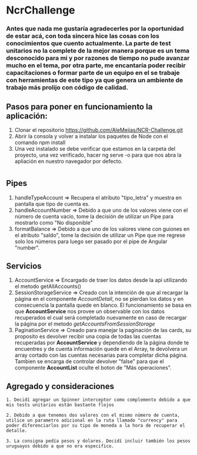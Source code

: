 # NcrChallenge

### Antes que nada me gustaría agradecerles por la oportunidad de estar acá, con toda sincera hice las cosas con los conocimientos que cuento actualmente. La parte de test unitarios no la complete de la mejor manera porque es un tema desconocido para mi y por razones de tiempo no pude avanzar mucho en el tema, por otra parte, me encantaría poder recibir capacitaciones o formar parte de un equipo en el se trabaje con herramientas de este tipo ya que genera un ambiente de trabajo más prolijo con código de calidad.

## Pasos para poner en funcionamiento la aplicación: 

1. Clonar el repositorio https://github.com/AleMejias/NCR-Challenge.git
2. Abrir la consola y volver a instalar los paquetes de Node con el comando npm install
3. Una vez instalado se debe verificar que estamos en la carpeta del proyecto, una vez verificado, hacer ng serve -o para que nos abra la apliación en nuestro navegador por defecto.

#


## Pipes

1. handleTypeAccount => Recupera el atributo "tipo_letra" y muestra en pantalla que tipo de cuenta es.
2. handleAccountNumber => Debido a que uno de los valores viene con el número de cuenta vacio, tome la decisión de utilizar un Pipe para mostrarlo como "No disponible"
3. formatBalance => Debido a que uno de los valores viene con guiones en el atributo "saldo", tome la decisión de utilizar un Pipe que me regrese solo los números para luego ser pasado por el pipe de Angular "number".

## Servicios

1. AccountService => Encargado de traer los datos desde la api utilizando el metodo getAllAccounts()
2. SessionStorageService => Creado con la intención de que al recargar la página en el componente _AccountDetail_, no se pierdan los datos y en consecuencia la pantalla quede en blanco. El funcionamiento se basa en que __AccountService__ nos provee un observable con los datos recuperados el cual será completado nuevamente en caso de recargar la página por el metodo _getAccountsFromSessionStorage_
3. PaginationService => Creado para manejar la paginación de las cards, su proposito es devolver recibir una copia de todas las cuentas recuperadas por __AccountService__ y dependiendo de la página donde te encuentres y de cuenta información quede en el Array, te devolvera un array cortado con las cuentas necesarias para completar dicha página. Tambien se encarga de controlar devolver "false" para que el componente __AccountList__ oculte el boton de "Más operaciones".

## Agregado y consideraciones

````
1. Decidí agregar un Spinner interceptor como complemento debido a que mis tests unitarios están bastante flojos

2. Debido a que tenemos dos valores con el mismo número de cuenta, utilice un parametro adicional en la ruta llamado "currency" para poder diferenciarlos por su tipo de moneda a la hora de recuperar el detalle.

3. La consigna pedía pesos y dolares. Decidí incluir también los pesos uruguayos debido a que no era especifico.


